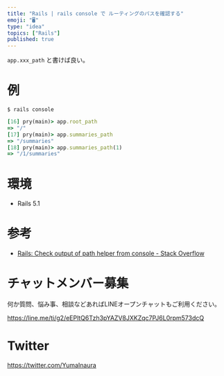 ```yaml
---
title: "Rails | rails console で ルーティングのパスを確認する"
emoji: "🖥"
type: "idea"
topics: ["Rails"]
published: true
---
```


`app.xxx_path` と書けば良い。

# 例

```
$ rails console
```

```rb
[16] pry(main)> app.root_path
=> "/"
[17] pry(main)> app.summaries_path
=> "/summaries"
[18] pry(main)> app.summaries_path(1)
=> "/1/summaries"
```

# 環境
- Rails 5.1

# 参考

- [Rails: Check output of path helper from console - Stack Overflow](https://stackoverflow.com/questions/2846247/rails-check-output-of-path-helper-from-console)








<!-- Update From Qiita API -->

# チャットメンバー募集


何か質問、悩み事、相談などあればLINEオープンチャットもご利用ください。

https://line.me/ti/g2/eEPltQ6Tzh3pYAZV8JXKZqc7PJ6L0rpm573dcQ





# Twitter


https://twitter.com/YumaInaura


<!-- Update From Qiita API -->


